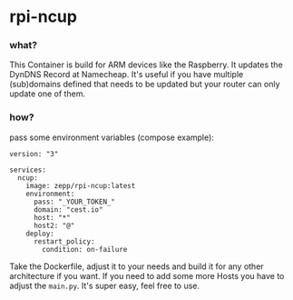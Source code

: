 # rpi-ncup

### what?

This Container is build for ARM devices like the Raspberry. It updates the DynDNS Record at Namecheap. It's useful if you have multiple (sub)domains defined that needs to be updated but your router can only update one of them.

### how?

pass some environment variables (compose example):
```
version: "3"

services:
  ncup:
    image: zepp/rpi-ncup:latest
    environment:
      pass: "_YOUR_TOKEN_"
      domain: "cest.io"
      host: "*"
      host2: "@"
    deploy:
      restart_policy:
        condition: on-failure
```

Take the Dockerfile, adjust it to your needs and build it for any other architecture if you want.
If you need to add some more Hosts you have to adjust the `main.py`. It's super easy, feel free to use.